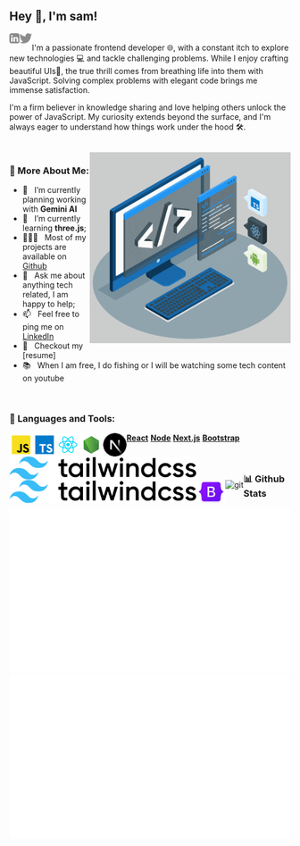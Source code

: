 ## Hey 👋, I'm sam! <br>
<a href='https://www.linkedin.com/in/samuvel-raja-10321a220/'><img align='left' alt="linkedin" src="https://raw.githubusercontent.com/SamuvelRaja/sam/main/assets/linkedin.svg" height='18px'/></a>
<a href='https://twitter.com/the_sam_js/'><img align='left' alt="twitter" src="https://raw.githubusercontent.com/SamuvelRaja/sam/main/assets/twitter.svg" height='18px'/></a>
<br>
I'm a passionate frontend developer 🌐, with a constant itch to explore new technologies 💻 and tackle challenging problems. While I enjoy crafting beautiful UIs🎨, the true thrill comes from breathing life into them with JavaScript. Solving complex problems with elegant code brings me immense satisfaction.

I'm a firm believer in knowledge sharing and love helping others unlock the power of JavaScript.  My curiosity extends beyond the surface, and I'm always eager to understand how things work under the hood 🛠️.

<br/>

<img align="right" alt="GIF" src="https://raw.githubusercontent.com/SamuvelRaja/sam/main/techstack.gif" width="360px"/>
  
### 🧐 More About Me:

- 🔭 &nbsp; I’m currently planning working with **Gemini AI**
- 🌱 &nbsp; I’m currently learning **three.js**; 
- 👨🏻‍💻 &nbsp; Most of my projects are available on [Github](https://github.com/SamuvelRaja?tab=repositories)
- 💬 &nbsp; Ask me about anything tech related, I am happy to help;
- 📫 &nbsp; Feel free to ping me on [LinkedIn](https://www.linkedin.com/in/samuvel-raja-10321a220/)
- 📝 &nbsp; Checkout my [resume]
- 📚 &nbsp; When I am free, I do fishing or I will be watching some tech content on youtube

<br>

### 🔨 Languages and Tools:
<a href="https://developer.mozilla.org/en-US/docs/Web/JavaScript" target="_blank"> <img align="left" alt="JavaScript" height ="42px"  src="https://raw.githubusercontent.com/SamuvelRaja/sam/main/assets/javascript.svg"> </a>
<a href="https://www.typescriptlang.org/" target="_blank"><img align="left" alt="Typescript" height ="42px" src="https://raw.githubusercontent.com/SamuvelRaja/sam/main/assets/typescript.svg"></a>
<a href="https://reactjs.org/" target="_blank"> <img align="left" alt="React" height ="42px" src="https://raw.githubusercontent.com/SamuvelRaja/sam/main/assets/react.svg"> <b>React</b></a>
<a href="https://nodejs.org" target="_blank"><img align="left" alt="Node.js" height ="42px" src="https://raw.githubusercontent.com/SamuvelRaja/sam/main/assets/node.svg"> <b>Node</b></a>
<a href="https://nextjs.org/" target="_blank"><img align="left" alt="Node.js" height ="42px" src="https://raw.githubusercontent.com/SamuvelRaja/sam/main/assets/nextjs.svg">  <b>Next.js</b></a>
<a href="https://tailwindcss.com/" target="_blank"> <img src="https://raw.githubusercontent.com/SamuvelRaja/sam/main/assets/tailwind.svg" align="left" alt="git" height='42px'/> </a>
<a href="https://tailwindcss.com/" target="_blank"> <img src="https://raw.githubusercontent.com/SamuvelRaja/sam/main/assets/tailwind.svg" align="left" alt="git" height='42px'/> </a>
<a href="https://getbootstrap.com/" target="_blank"> <img src="https://raw.githubusercontent.com/SamuvelRaja/sam/main/assets/Bootstrap.png" align="left" alt="git" height='42px'/> <b>Bootstrap</b> </a>
<a href="https://expressjs.com/" target="_blank"> <img src="https://raw.githubusercontent.com/SamuvelRaja/sam/main/assets/express.png" align="left" alt="git" height='42px'/> </a>


<br>


### 📊 Github Stats
<a href='https://github.com/rahul-jha98/github-stats-transparent'>
  
![Stats Overview](https://raw.githubusercontent.com/SamuvelRaja/github-stats-transparent/output/generated/overview.svg)
![Most Used Languages](https://raw.githubusercontent.com/SamuvelRaja/github-stats-transparent/output/generated/languages.svg)

</a>

<br>

<!-- ### 🛠️ My Projects
<a href="https://665e15bccaa20b3ee7accf45--dreamy-hummingbird-522194.netlify.app/" target="_blank"> <img alt="artistify" src="./projects/artistify.svg" height="68" align="left"> </a>
<a href="https://github.com/rahul-jha98/sheets-database" target="_blank"> <img alt="sheetsdatabase" src="./projects/sheetsdatabase.svg"  height="68" align="left"> </a>
<a href="https://github.com/rahul-jha98/README_icons" target="_blank"> <img alt="readmeicons" src="./projects/readmeicons.svg" height="68" align="left"> </a> -->
